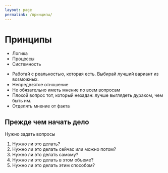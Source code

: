 ```yaml
---
layout: page
permalink: /принципы/
---
```


# Принципы

* Логика
* Процессы
* Системность
- Работай с реальностью, которая есть. Выбирай лучший вариант из возможных.
- Непредвзятое отношение
- Не обязательно иметь мнение по всем вопросам
- Плохой вопрос тот, который незадан: лучше выглядеть дураком, чем быть им.
- Отделять мнение от факта

## Прежде чем начать дело

Нужно задать вопросы

1. Нужно ли это делать?
2. Нужно ли это делать сейчас или можно потом?
3. Нужно ли это делать самому?
4. Нужно ли это делать в этом объеме?
5. Нужно ли это делать этим способом?

